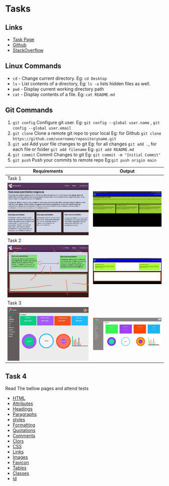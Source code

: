 # Tasks

## Links

- [Task Page](https://abdulhakeemkzm.github.io/learning/)
- [Github](https://www.linkedin.com/in/abdulhakeem-kzm-65a27b167)
- [StackOverflow](https://stackoverflow.com/users/21194104/abdul-hakeem-kzm)

## Linux Commands

- `cd` - Change current directory. Eg: `cd Desktop`
- `ls` - List contents of a directory, Eg: `ls -a` lists hidden files as well.
- `pwd` - Display current working directory path
- `cat` - Display contents of a file. Eg: `cat README.md`

## Git Commands

1. `git config` Configure git user. Eg: `git config --global user.name` ,
   `git config --global user.email`
2. `git clone` Clone a remote git repo to your local Eg: for Github `git clone https://github.com/username/repositoryname.git`
3. `git add` Add yuor file changes to git Eg: for all changes `git add .`, for each file or folder `git add filename` Eg: `git add README.md`
4. `git commit` Commit Changes to git Eg: `git commit -m "Initial Commit"`
5. `git push` Push your commits to remote repo Eg:`git push origin main`

<!--### setup GitHub SSH keys on ubuntu

1. `cd ~/.ssh`   go to ssh folder
2. `ssh-keygen -o -t rsa -C "email"` to create SSH keys -->

| Requirements                        | Output                                 |
| ----------------------------------- | -------------------------------------- |
| Task 1                              |                                        |
| ![Task 1](task-1/images/task1.jpeg) | ![Task 1](task-1/images/task1out.png)  |
| Task 2                              |                                        |
| ![Task 2](task-2/images/task2.jpeg) | ![Task 2](task-2/images/task2out.jpeg) |
| Task 3                              |                                        |
| ![TAsk 3](task-3/images/task3.jpeg) | ![TAsk 3](task-3/images/task3out.png)  |

## Task 4

Read The bellow pages and attend tests

- [HTML](https://www.w3schools.com/html/default.asp)
- [Attributes](https://www.w3schools.com/html/html_attributes.asp)
- [Headings](https://www.w3schools.com/html/html_headings.asp)
- [Paragraphs](https://www.w3schools.com/html/html_paragraphs.asp)
- [styles](https://www.w3schools.com/html/html_styles.asp)
- [Formatting](https://www.w3schools.com/html/html_formatting.asp)
- [Quotations](https://www.w3schools.com/html/html_quotation_elements.asp)
- [Comments](https://www.w3schools.com/html/html_comments.asp)
- [Clors](https://www.w3schools.com/html/html_comments.asp)
- [CSS](https://www.w3schools.com/html/html_css.asp)
- [Links](https://www.w3schools.com/html/html_links.asp)
- [Images](https://www.w3schools.com/html/html_images.asp)
- [Favicon](https://www.w3schools.com/html/html_favicon.asp)
- [Tables](https://www.w3schools.com/html/html_tables.asp)
- [Classes](https://www.w3schools.com/html/html_classes.asp)
- [Id](https://www.w3schools.com/html/html_id.asp)
